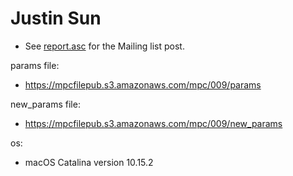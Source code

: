 # Justin Sun
* See [report.asc](./report.asc) for the Mailing list post.

params file:
* https://mpcfilepub.s3.amazonaws.com/mpc/009/params

new_params file:
* https://mpcfilepub.s3.amazonaws.com/mpc/009/new_params

os: 
* macOS Catalina version 10.15.2

